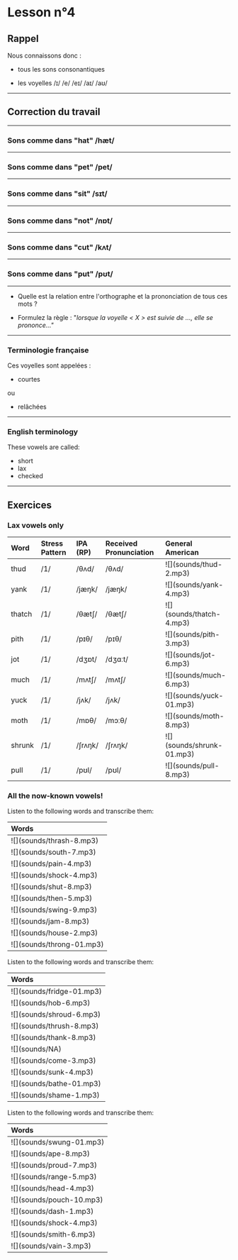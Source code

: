 # Lesson n°4



## Rappel

Nous connaissons donc :

* tous les sons consonantiques

* les voyelles /ɪ/ /e/ /eɪ/ /aɪ/ /aʊ/

---

## Correction du travail

---

### Sons comme dans "hat" /hæt/



---

### Sons comme dans "pet" /pet/
 


---

### Sons comme dans "sit" /sɪt/
 


---

### Sons comme dans "not" /nɒt/
 


---

### Sons comme dans "cut" /kʌt/
 


---

### Sons comme dans "put" /pʊt/
 


---

* Quelle est la relation entre l'orthographe et la prononciation de tous ces mots ?

* Formulez la règle : "*lorsque la voyelle < X > est suivie de ..., elle se prononce..."*

---

### Terminologie française

Ces voyelles sont appelées :

* courtes

ou

* relâchées

---

### English terminology

These vowels are called:

* short
* lax
* checked

---

## Exercices

### Lax vowels only

<table class="table table-striped table-hover table-condensed table-responsive" style="margin-left: auto; margin-right: auto;">
 <thead>
  <tr>
   <th style="text-align:left;"> Word </th>
   <th style="text-align:left;"> Stress Pattern </th>
   <th style="text-align:left;"> IPA (RP) </th>
   <th style="text-align:left;"> Received Pronunciation </th>
   <th style="text-align:left;"> General American </th>
  </tr>
 </thead>
<tbody>
  <tr>
   <td style="text-align:left;"> thud </td>
   <td style="text-align:left;"> /1/ </td>
   <td style="text-align:left;"> /θʌd/ </td>
   <td style="text-align:left;"> /θʌd/ </td>
   <td style="text-align:left;"> ![](sounds/thud-2.mp3) </td>
  </tr>
  <tr>
   <td style="text-align:left;"> yank </td>
   <td style="text-align:left;"> /1/ </td>
   <td style="text-align:left;"> /jæŋk/ </td>
   <td style="text-align:left;"> /jæŋk/ </td>
   <td style="text-align:left;"> ![](sounds/yank-4.mp3) </td>
  </tr>
  <tr>
   <td style="text-align:left;"> thatch </td>
   <td style="text-align:left;"> /1/ </td>
   <td style="text-align:left;"> /θætʃ/ </td>
   <td style="text-align:left;"> /θætʃ/ </td>
   <td style="text-align:left;"> ![](sounds/thatch-4.mp3) </td>
  </tr>
  <tr>
   <td style="text-align:left;"> pith </td>
   <td style="text-align:left;"> /1/ </td>
   <td style="text-align:left;"> /pɪθ/ </td>
   <td style="text-align:left;"> /pɪθ/ </td>
   <td style="text-align:left;"> ![](sounds/pith-3.mp3) </td>
  </tr>
  <tr>
   <td style="text-align:left;"> jot </td>
   <td style="text-align:left;"> /1/ </td>
   <td style="text-align:left;"> /dʒɒt/ </td>
   <td style="text-align:left;"> /dʒɑːt/ </td>
   <td style="text-align:left;"> ![](sounds/jot-6.mp3) </td>
  </tr>
  <tr>
   <td style="text-align:left;"> much </td>
   <td style="text-align:left;"> /1/ </td>
   <td style="text-align:left;"> /mʌtʃ/ </td>
   <td style="text-align:left;"> /mʌtʃ/ </td>
   <td style="text-align:left;"> ![](sounds/much-6.mp3) </td>
  </tr>
  <tr>
   <td style="text-align:left;"> yuck </td>
   <td style="text-align:left;"> /1/ </td>
   <td style="text-align:left;"> /jʌk/ </td>
   <td style="text-align:left;"> /jʌk/ </td>
   <td style="text-align:left;"> ![](sounds/yuck-01.mp3) </td>
  </tr>
  <tr>
   <td style="text-align:left;"> moth </td>
   <td style="text-align:left;"> /1/ </td>
   <td style="text-align:left;"> /mɒθ/ </td>
   <td style="text-align:left;"> /mɔːθ/ </td>
   <td style="text-align:left;"> ![](sounds/moth-8.mp3) </td>
  </tr>
  <tr>
   <td style="text-align:left;"> shrunk </td>
   <td style="text-align:left;"> /1/ </td>
   <td style="text-align:left;"> /ʃrʌŋk/ </td>
   <td style="text-align:left;"> /ʃrʌŋk/ </td>
   <td style="text-align:left;"> ![](sounds/shrunk-01.mp3) </td>
  </tr>
  <tr>
   <td style="text-align:left;"> pull </td>
   <td style="text-align:left;"> /1/ </td>
   <td style="text-align:left;"> /pʊl/ </td>
   <td style="text-align:left;"> /pʊl/ </td>
   <td style="text-align:left;"> ![](sounds/pull-8.mp3) </td>
  </tr>
</tbody>
</table>

### All the now-known vowels!

Listen to the following words and transcribe them:

<table class="table table-striped table-hover table-condensed table-responsive" style="margin-left: auto; margin-right: auto;">
 <thead>
  <tr>
   <th style="text-align:left;font-weight: bold;font-weight: bold;"> Words </th>
  </tr>
 </thead>
<tbody>
  <tr>
   <td style="text-align:left;"> ![](sounds/thrash-8.mp3) </td>
  </tr>
  <tr>
   <td style="text-align:left;"> ![](sounds/south-7.mp3) </td>
  </tr>
  <tr>
   <td style="text-align:left;"> ![](sounds/pain-4.mp3) </td>
  </tr>
  <tr>
   <td style="text-align:left;"> ![](sounds/shock-4.mp3) </td>
  </tr>
  <tr>
   <td style="text-align:left;"> ![](sounds/shut-8.mp3) </td>
  </tr>
  <tr>
   <td style="text-align:left;"> ![](sounds/then-5.mp3) </td>
  </tr>
  <tr>
   <td style="text-align:left;"> ![](sounds/swing-9.mp3) </td>
  </tr>
  <tr>
   <td style="text-align:left;"> ![](sounds/jam-8.mp3) </td>
  </tr>
  <tr>
   <td style="text-align:left;"> ![](sounds/house-2.mp3) </td>
  </tr>
  <tr>
   <td style="text-align:left;"> ![](sounds/throng-01.mp3) </td>
  </tr>
</tbody>
</table>

Listen to the following words and transcribe them:

<table class="table table-striped table-hover table-condensed table-responsive" style="margin-left: auto; margin-right: auto;">
 <thead>
  <tr>
   <th style="text-align:left;font-weight: bold;font-weight: bold;"> Words </th>
  </tr>
 </thead>
<tbody>
  <tr>
   <td style="text-align:left;"> ![](sounds/fridge-01.mp3) </td>
  </tr>
  <tr>
   <td style="text-align:left;"> ![](sounds/hob-6.mp3) </td>
  </tr>
  <tr>
   <td style="text-align:left;"> ![](sounds/shroud-6.mp3) </td>
  </tr>
  <tr>
   <td style="text-align:left;"> ![](sounds/thrush-8.mp3) </td>
  </tr>
  <tr>
   <td style="text-align:left;"> ![](sounds/thank-8.mp3) </td>
  </tr>
  <tr>
   <td style="text-align:left;"> ![](sounds/NA) </td>
  </tr>
  <tr>
   <td style="text-align:left;"> ![](sounds/come-3.mp3) </td>
  </tr>
  <tr>
   <td style="text-align:left;"> ![](sounds/sunk-4.mp3) </td>
  </tr>
  <tr>
   <td style="text-align:left;"> ![](sounds/bathe-01.mp3) </td>
  </tr>
  <tr>
   <td style="text-align:left;"> ![](sounds/shame-1.mp3) </td>
  </tr>
</tbody>
</table>

Listen to the following words and transcribe them:

<table class="table table-striped table-hover table-condensed table-responsive" style="margin-left: auto; margin-right: auto;">
 <thead>
  <tr>
   <th style="text-align:left;font-weight: bold;font-weight: bold;"> Words </th>
  </tr>
 </thead>
<tbody>
  <tr>
   <td style="text-align:left;"> ![](sounds/swung-01.mp3) </td>
  </tr>
  <tr>
   <td style="text-align:left;"> ![](sounds/ape-8.mp3) </td>
  </tr>
  <tr>
   <td style="text-align:left;"> ![](sounds/proud-7.mp3) </td>
  </tr>
  <tr>
   <td style="text-align:left;"> ![](sounds/range-5.mp3) </td>
  </tr>
  <tr>
   <td style="text-align:left;"> ![](sounds/head-4.mp3) </td>
  </tr>
  <tr>
   <td style="text-align:left;"> ![](sounds/pouch-10.mp3) </td>
  </tr>
  <tr>
   <td style="text-align:left;"> ![](sounds/dash-1.mp3) </td>
  </tr>
  <tr>
   <td style="text-align:left;"> ![](sounds/shock-4.mp3) </td>
  </tr>
  <tr>
   <td style="text-align:left;"> ![](sounds/smith-6.mp3) </td>
  </tr>
  <tr>
   <td style="text-align:left;"> ![](sounds/vain-3.mp3) </td>
  </tr>
</tbody>
</table>
